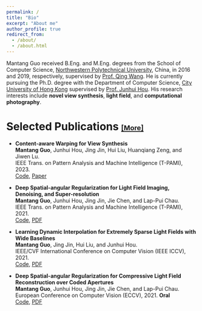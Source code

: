 ```yaml
---
permalink: /
title: "Bio"
excerpt: "About me"
author_profile: true
redirect_from: 
  - /about/
  - /about.html
---
```

Mantang Guo received B.Eng. and M.Eng. degrees from the School of Computer Science, [Northwestern Polytechnical University](https://www.nwpu.edu.cn/), China, in 2016 and 2019, respectively, supervised by [Prof. Qing Wang](https://teacher.nwpu.edu.cn/qwang.html). He is currently pursuing the Ph.D. degree with the Department of Computer Science, [City University of Hong Kong](https://www.cityu.edu.hk/) supervised by [Prof. Junhui Hou](https://sites.google.com/site/junhuihoushomepage/biography). His research interests include **novel view synthesis**, **light field**, and **computational photography**.

Selected Publications [<font size=4>[More]</font>](https://scholar.google.com/citations?user=0_LPgUYAAAAJ&hl=zh-CN&oi=ao)
======
* **Content-aware Warping for View Synthesis** \
  **Mantang Guo**, Junhui Hou, Jing Jin, Hui Liu, Huanqiang Zeng, and Jiwen Lu. \
  IEEE Trans. on Pattern Analysis and Machine Intelligence (T-PAMI), 2023. \
  [Code](https://github.com/MantangGuo/CW4VS), [Paper](https://ieeexplore.ieee.org/stamp/stamp.jsp?tp=&arnumber=10038566)
  
* **Deep Spatial-angular Regularization for Light Field Imaging, Denoising, and Super-resolution** \
**Mantang Guo**, Junhui Hou, Jing Jin, Jie Chen, and Lap-Pui Chau. \
IEEE Trans. on Pattern Analysis and Machine Intelligence (T-PAMI), 2021. \
[Code](https://github.com/MantangGuo/DRLF), [PDF](https://ieeexplore.ieee.org/stamp/stamp.jsp?tp=&arnumber=9448470)

* **Learning Dynamic Interpolation for Extremely Sparse Light Fields with Wide Baselines** \
**Mantang Guo**, Jing Jin, Hui Liu, and Junhui Hou. \
IEEE/CVF International Conference on Computer Vision (IEEE ICCV), 2021. \
[Code](https://github.com/MantangGuo/DI4SLF), [PDF](https://openaccess.thecvf.com/content/ICCV2021/papers/Guo_Learning_Dynamic_Interpolation_for_Extremely_Sparse_Light_Fields_With_Wide_ICCV_2021_paper.pdf)

* **Deep Spatial-angular Regularization for Compressive Light Field Reconstruction over Coded Apertures** \
**Mantang Guo**, Junhui Hou, Jing Jin, Jie Chen, and Lap-Pui Chau. \
European Conference on Computer Vision (ECCV), 2021. **Oral** \
[Code](https://github.com/MantangGuo/LFCA), [PDF](https://link.springer.com/chapter/10.1007/978-3-030-58536-5_17)



